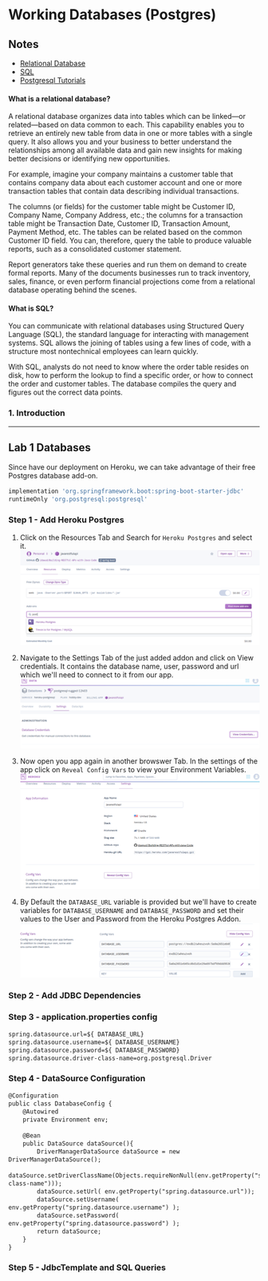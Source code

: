 # Working Databases (Postgres) 

## Notes

* [Relational Database](https://www.ibm.com/cloud/learn/relational-databases)
* [SQL](https://www.w3schools.com/sql/default.asp)
* [Postgresql Tutorials](https://www.postgresqltutorial.com/)

#### What is a relational database?
A relational database organizes data into tables which can be linked—or related—based on data common to each. This capability enables you to retrieve an entirely new table from data in one or more tables with a single query. It also allows you and your business to better understand the relationships among all available data and gain new insights for making better decisions or identifying new opportunities.

For example, imagine your company maintains a customer table that contains company data about each customer account and one or more transaction tables that contain data describing individual transactions.

The columns (or fields) for the customer table might be Customer ID, Company Name, Company Address, etc.; the columns for a transaction table might be Transaction Date, Customer ID, Transaction Amount, Payment Method, etc. The tables can be related based on the common Customer ID field. You can, therefore, query the table to produce valuable reports, such as a consolidated customer statement.

Report generators take these queries and run them on demand to create formal reports. Many of the documents businesses run to track inventory, sales, finance, or even perform financial projections come from a relational database operating behind the scenes.

#### What is SQL?
You can communicate with relational databases using Structured Query Language (SQL), the standard language for interacting with management systems. SQL allows the joining of tables using a few lines of code, with a structure most nontechnical employees can learn quickly.

With SQL, analysts do not need to know where the order table resides on disk, how to perform the lookup to find a specific order, or how to connect the order and customer tables. The database compiles the query and figures out the correct data points.

### 1. Introduction

-----------------------------------------------------------------------------------------------
 
## Lab 1 Databases
Since have our deployment on Heroku, we can take advantage of their free Postgres database add-on.
``` build.gradle
implementation 'org.springframework.boot:spring-boot-starter-jdbc'
runtimeOnly 'org.postgresql:postgresql'
```

### Step 1 - Add Heroku Postgres
1. Click on the Resources Tab and Search for `Heroku Postgres` and select it.
![Heroku Postgres Addon](/presentations/images/DBpostgres-Addon.png)

2. Navigate to the Settings Tab of the just added addon and click on View credentials. It contains the database name, user, password and url which we'll need to connect to it from our app. 
![Heroku Postgres Credentials](/presentations/images/DBviewcredentials.png)

3. Now open you app again in another browswer Tab. In the settings of the app click on `Reveal Config Vars` to view your Environment Variables.
![Heroku Postgres Config](/presentations/images/DBherokuConfig.png)

4. By Default the `DATABASE_URL` variable is provided but we'll have to create variables for `DATABASE_USERNAME` and `DATABASE_PASSWORD` and set their values to the User and Password from the Heroku Postgres Addon.
![App Postgres Config](/presentations/images/DBSetConfigFromAddon.png)


### Step 2 - Add JDBC Dependencies

### Step 3 - application.properties config
``` application.properties
spring.datasource.url=${ DATABASE_URL}
spring.datasource.username=${ DATABASE_USERNAME}
spring.datasource.password=${ DATABASE_PASSWORD}
spring.datasource.driver-class-name=org.postgresql.Driver
```

### Step 4 - DataSource Configuration
```Configuration
@Configuration
public class DatabaseConfig {
    @Autowired
    private Environment env;

    @Bean
    public DataSource dataSource(){
        DriverManagerDataSource dataSource = new DriverManagerDataSource();
        dataSource.setDriverClassName(Objects.requireNonNull(env.getProperty("spring.datasource.driver-class-name")));
        dataSource.setUrl( env.getProperty("spring.datasource.url"));
        dataSource.setUsername( env.getProperty("spring.datasource.username") );
        dataSource.setPassword( env.getProperty("spring.datasource.password") );
        return dataSource;
    }
}
```

### Step 5 - JdbcTemplate and SQL Queries